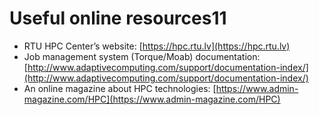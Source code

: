 # Useful online resources11
- RTU HPC Center’s website: [https://hpc.rtu.lv](https://hpc.rtu.lv)
- Job management system (Torque/Moab) documentation: [http://www.adaptivecomputing.com/support/documentation-index/](http://www.adaptivecomputing.com/support/documentation-index/)
- An online magazine about HPC technologies: [https://www.admin-magazine.com/HPC](https://www.admin-magazine.com/HPC)

